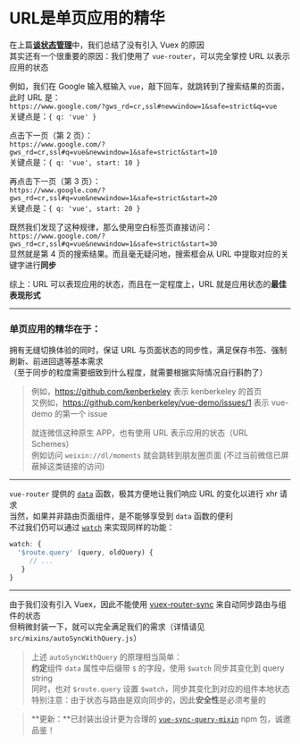 # URL是单页应用的精华

在上篇[**谈状态管理**](./State-management.md)中，我们总结了没有引入 Vuex 的原因  
其实还有一个很重要的原因：我们使用了 `vue-router`，可以完全掌控 URL 以表示应用的状态

例如，我们在 Google 输入框输入 `vue`，敲下回车，就跳转到了搜索结果的页面，此时 URL 是：  
`https://www.google.com/?gws_rd=cr,ssl#newwindow=1&safe=strict&q=vue`  
关键点是：`{ q: 'vue' }`

点击下一页（第 2 页）：  
`https://www.google.com/?gws_rd=cr,ssl#q=vue&newwindow=1&safe=strict&start=10`  
关键点是：`{ q: 'vue', start: 10 }`

再点击下一页（第 3 页）：  
`https://www.google.com/?gws_rd=cr,ssl#q=vue&newwindow=1&safe=strict&start=20`  
关键点是：`{ q: 'vue', start: 20 }`

既然我们发现了这种规律，那么使用空白标签页直接访问：  
`https://www.google.com/?gws_rd=cr,ssl#q=vue&newwindow=1&safe=strict&start=30`  
显然就是第 4 页的搜索结果。而且毫无疑问地，搜索框会从 URL 中提取对应的关键字进行**同步**

综上：URL 可以表现应用的状态，而且在一定程度上，URL 就是应用状态的**最佳表现形式**

***

### 单页应用的精华在于：
拥有无缝切换体验的同时，保证 URL 与页面状态的同步性，满足保存书签、强制刷新、前进回退等基本需求  
（至于同步的粒度需要细致到什么程度，就需要根据实际情况自行斟酌了）

> 例如，https://github.com/kenberkeley 表示 kenberkeley 的首页  
> 又例如，https://github.com/kenberkeley/vue-demo/issues/1 表示 vue-demo 的第一个 issue
>   
> 就连微信这种原生 APP，也有使用 URL 表示应用的状态（URL Schemes）  
> 例如访问 `weixin://dl/moments` 就会跳转到朋友圈页面 (不过当前微信已屏蔽掉这类链接的访问)

***

`vue-router` 提供的 [`data`](https://github.com/vuejs/vue-router/blob/1.0/docs/zh-cn/pipeline/data.md) 函数，极其方便地让我们响应 URL 的变化以进行 xhr 请求  
当然，如果并非路由页面组件，是不能够享受到 `data` 函数的便利  
不过我们仍可以通过 [`watch`](http://v1.vuejs.org/api/#watch) 来实现同样的功能：

```js
watch: {
  '$route.query' (query, oldQuery) {
     // ...
   }
}
```

***

由于我们没有引入 Vuex，因此不能使用 [vuex-router-sync](https://github.com/vuejs/vuex-router-sync) 来自动同步路由与组件的状态  
但稍微封装一下，就可以完全满足我们的需求（详情请见 `src/mixins/autoSyncWithQuery.js`）  

> 上述 `autoSyncWithQuery` 的原理相当简单：  
> **约定**组件 `data` 属性中后缀带 `$` 的字段，使用 `$watch` 同步其变化到 query string  
> 同时，也对 `$route.query` 设置 `$watch`，同步其变化到对应的组件本地状态  
> 特别注意：由于状态与路由是双向同步的，因此**安全性**是必须考量的

> **更新：**已封装出设计更为合理的 [`vue-sync-query-mixin`](https://github.com/kenberkeley/vue-sync-query-mixin) npm 包，诚邀品鉴！